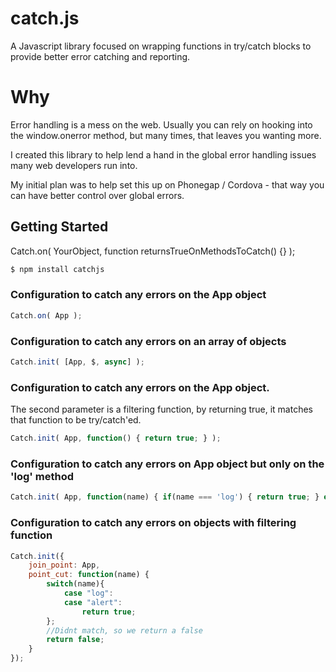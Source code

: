 catch.js
=======

A Javascript library focused on wrapping functions in try/catch blocks to provide better error catching and reporting.

# Why

Error handling is a mess on the web. Usually you can rely on hooking into the window.onerror method, but many times, that leaves you wanting more.

I created this library to help lend a hand in the global error handling issues many web developers run into. 

My initial plan was to help set this up on Phonegap / Cordova - that way you can have better control over global errors.

## Getting Started

Catch.on( YourObject, function returnsTrueOnMethodsToCatch() {} );

<!-- Catch.init(config [, functionReturningTrueOnMethodsToCatch]); -->

```bash
$ npm install catchjs
```

### Configuration to catch any errors on the App object

```js
Catch.on( App );
```

### Configuration to catch any errors on an array of objects

```js
Catch.init( [App, $, async] );
```

### Configuration to catch any errors on the App object. 

The second parameter is a filtering function, by returning true, it matches that function to be try/catch'ed.

```js
Catch.init( App, function() { return true; } );
```

### Configuration to catch any errors on App object but only on the 'log' method

```js
Catch.init( App, function(name) { if(name === 'log') { return true; } else { return false; } } );
```

### Configuration to catch any errors on objects with filtering function

```js
Catch.init({
	join_point: App,
	point_cut: function(name) {
		switch(name){
			case "log":
			case "alert":
				return true;
		};
		//Didnt match, so we return a false
		return false;
	}
});
```